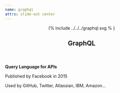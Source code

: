 ```yaml
---
name: graphql
attrs: slide-out center
---
```


<header fit uppercase flex color="--primary">

{% include ../../../graphql.svg % }

## GraphQL

</header>

**Query Language for APIs**

Published by Facebook in 2015

Used by GitHub, Twitter, Atlassian, IBM, Amazon...
